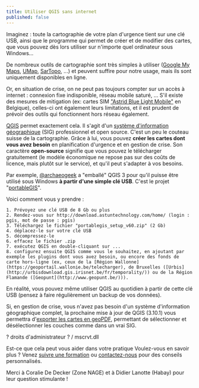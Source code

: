 ```yaml
---
title: Utiliser QGIS sans internet
published: false
---
```


Imaginez : toute la cartographie de votre plan d'urgence tient sur une clé USB, ainsi que le programme qui permet de créer et de modifier des cartes, que vous pouvez dès lors utiliser sur n'importe quel ordinateur sous Windows...

De nombreux outils de cartographie sont très simples à utiliser ([Google My Maps](https://www.google.com/maps/d/), [UMap](https://umap.openstreetmap.fr/nl/), [SarTopo](https://sartopo.com/map.html), ...) et peuvent suffire pour notre usage, mais ils sont uniquement disponibles en ligne. 

Or, en situation de crise, on ne peut pas toujours compter sur un accès à internet : connexion fixe indisponible, réseau mobile saturé, ... S'il existe des mesures de mitigation (ex: cartes SIM ["Astrid Blue Light Mobile"](https://www.astrid.be/fr/services/blue-light-mobile) en Belgique), celles-ci ont également leurs limitations, et il est prudent de prévoir des outils qui fonctionnent hors réseau également.

[QGIS](https://www.qgis.org/)  permet exactement cela. Il s'agit d'un [système d'information géographique](https://fr.wikipedia.org/wiki/Syst%C3%A8me_d%27information_g%C3%A9ographique) (SIG) professionnel et open source. C'est un peu le couteau suisse de la cartographie. Grâce à lui, vous pouvez **créer les cartes dont vous avez besoin** en planification d'urgence et en gestion de crise. Son caractère **open-source** signifie que vous pouvez le télécharger gratuitement (le modèle économique ne repose pas sur des coûts de licence, mais plutôt sur le service), et qu'il peut s'adapter à vos besoins.

Par exemple, [@archaeogeek](https://gitlab.com/archaeogeek) a "emballé" QGIS 3 pour qu'il puisse être utilisé sous Windows **à partir d'une simple clé USB**. C'est le projet "[portableGIS](https://portablegis.xyz/post/get/)".

Voici comment vous y prendre :

	1. Prévoyez une clé USB de 8 Gb ou plus
	2. Rendez-vous sur http://download.astuntechnology.com/home/ (login : pgis, mot de passe : pgis) 
	3. Téléchargez le fichier "portablegis_setup_v60.zip" (2 Gb)
	4. déplacez-le sur votre clé USB
	5. décompressez-le
	6. effacez le fichier .zip
	7. exécutez QGIS en double-cliquant sur ...
	8. configurez ensuite QGIS comme vous le souhaitez, en ajoutant par exemple les plugins dont vous avez besoin, ou encore des fonds de carte hors-ligne (ex, ceux de la [Région Wallonne](https://geoportail.wallonie.be/telecharger), de Bruxelles ([Urbis](http://urbisdownload.gis.irisnet.be/fr/temporality/)) ou de la Région Flamande ([Geopunt](http://www.geopunt.be/))).
	
En réalité, vous pouvez même utiliser QGIS au quotidien à partir de cette clé USB (pensez à faire régulièrement un backup de vos données).

Si, en gestion de crise, vous n'avez pas besoin d'un système d'information géographique complet, la prochaine mise à jour de QGIS (3.10.1) vous permettra d'[exporter les cartes en geoPDF](https://blog.my-poppy.eu/qgis3_10), permettant de sélectionner et désélectionner les couches comme dans un vrai SIG.

? droits d'administrateur ? / mscrvt.dll

Est-ce que cela peut vous aider dans votre pratique
Voulez-vous en savoir plus ? Venez [suivre une formation](https://blog.my-poppy.eu/workshops/) ou [contactez-nous](info@my-poppy.eu) pour des conseils personnalisés.

Merci à Coralie De Decker (Zone NAGE) et à Didier Lanotte (Habay) pour leur question stimulante !

